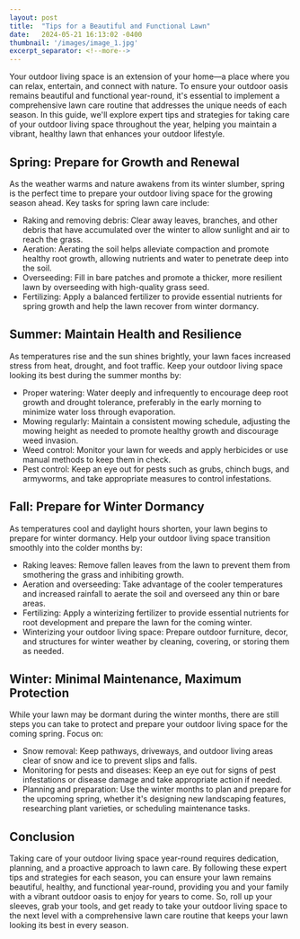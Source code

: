 ```yaml
---
layout: post
title:  "Tips for a Beautiful and Functional Lawn"
date:   2024-05-21 16:13:02 -0400
thumbnail: '/images/image_1.jpg'
excerpt_separator: <!--more-->
---
```

Your outdoor living space is an extension of your home—a place where you can relax, entertain, and connect with nature. <!--more-->To ensure your outdoor oasis remains beautiful and functional year-round, it's essential to implement a comprehensive lawn care routine that addresses the unique needs of each season. In this guide, we'll explore expert tips and strategies for taking care of your outdoor living space throughout the year, helping you maintain a vibrant, healthy lawn that enhances your outdoor lifestyle.

## Spring: Prepare for Growth and Renewal
As the weather warms and nature awakens from its winter slumber, spring is the perfect time to prepare your outdoor living space for the growing season ahead. Key tasks for spring lawn care include:
* Raking and removing debris: Clear away leaves, branches, and other debris that have accumulated over the winter to allow sunlight and air to reach the grass.
* Aeration: Aerating the soil helps alleviate compaction and promote healthy root growth, allowing nutrients and water to penetrate deep into the soil.
* Overseeding: Fill in bare patches and promote a thicker, more resilient lawn by overseeding with high-quality grass seed.
* Fertilizing: Apply a balanced fertilizer to provide essential nutrients for spring growth and help the lawn recover from winter dormancy.

## Summer: Maintain Health and Resilience
As temperatures rise and the sun shines brightly, your lawn faces increased stress from heat, drought, and foot traffic. Keep your outdoor living space looking its best during the summer months by:
* Proper watering: Water deeply and infrequently to encourage deep root growth and drought tolerance, preferably in the early morning to minimize water loss through evaporation.
* Mowing regularly: Maintain a consistent mowing schedule, adjusting the mowing height as needed to promote healthy growth and discourage weed invasion.
* Weed control: Monitor your lawn for weeds and apply herbicides or use manual methods to keep them in check.
* Pest control: Keep an eye out for pests such as grubs, chinch bugs, and armyworms, and take appropriate measures to control infestations.

## Fall: Prepare for Winter Dormancy
As temperatures cool and daylight hours shorten, your lawn begins to prepare for winter dormancy. Help your outdoor living space transition smoothly into the colder months by:
* Raking leaves: Remove fallen leaves from the lawn to prevent them from smothering the grass and inhibiting growth.
* Aeration and overseeding: Take advantage of the cooler temperatures and increased rainfall to aerate the soil and overseed any thin or bare areas.
* Fertilizing: Apply a winterizing fertilizer to provide essential nutrients for root development and prepare the lawn for the coming winter.
* Winterizing your outdoor living space: Prepare outdoor furniture, decor, and structures for winter weather by cleaning, covering, or storing them as needed.

## Winter: Minimal Maintenance, Maximum Protection
While your lawn may be dormant during the winter months, there are still steps you can take to protect and prepare your outdoor living space for the coming spring. Focus on:
* Snow removal: Keep pathways, driveways, and outdoor living areas clear of snow and ice to prevent slips and falls.
* Monitoring for pests and diseases: Keep an eye out for signs of pest infestations or disease damage and take appropriate action if needed.
* Planning and preparation: Use the winter months to plan and prepare for the upcoming spring, whether it's designing new landscaping features, researching plant varieties, or scheduling maintenance tasks.

## Conclusion
Taking care of your outdoor living space year-round requires dedication, planning, and a proactive approach to lawn care. By following these expert tips and strategies for each season, you can ensure your lawn remains beautiful, healthy, and functional year-round, providing you and your family with a vibrant outdoor oasis to enjoy for years to come. So, roll up your sleeves, grab your tools, and get ready to take your outdoor living space to the next level with a comprehensive lawn care routine that keeps your lawn looking its best in every season.
